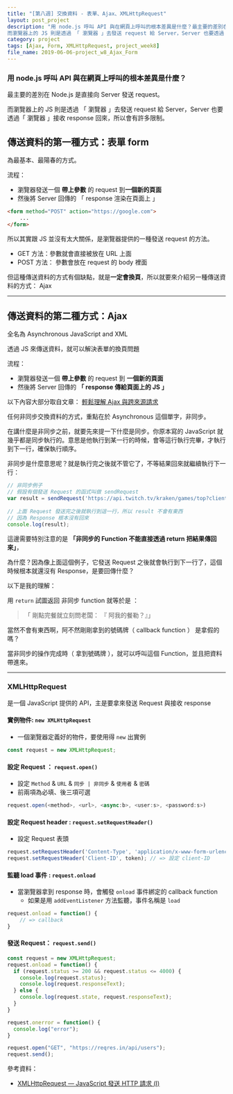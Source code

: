 ```yaml
---
title: "[第八週] 交換資料 - 表單、Ajax、XMLHttpRequest"
layout: post_project
description: "用 node.js 呼叫 API 與在網頁上呼叫的根本差異是什麼？最主要的差別在 Node.js 是直接向 Server 發送 request。
而瀏覽器上的 JS 則是透過 「 瀏覽器 」去發送 request 給 Server，Server 也要透過「 瀏覽器 」接收 response 回來，所以會有許多限制。"
category: project
tags: [Ajax, Form, XMLHttpRequest, project_week8]
file_name: 2019-06-06-project_w8_Ajax_Form
---
```


### 用 node.js 呼叫 API 與在網頁上呼叫的根本差異是什麼？

最主要的差別在 Node.js 是直接向 Server 發送 request。

而瀏覽器上的 JS 則是透過 「 瀏覽器 」去發送 request 給 Server，Server 也要透過「 瀏覽器 」接收 response 回來，所以會有許多限制。

## 傳送資料的第一種方式：表單 form

為最基本、最陽春的方式。

流程：
- 瀏覽器發送一個 **帶上參數** 的 request 到**一個新的頁面**
- 然後將 Server 回傳的 「 response 渲染在頁面上 」

```html
<form method="POST" action="https://google.com">
    ...
</form>
```

所以其實跟 JS 並沒有太大關係，是瀏覽器提供的一種發送 request 的方法。

- GET 方法：參數就會直接被放在 URL 上面
- POST 方法： 參數會放在 request 的 body 裡面

但這種傳送資料的方式有個缺點，就是**一定會換頁**，所以就要來介紹另一種傳送資料的方式： Ajax

---

## 傳送資料的第二種方式：Ajax

全名為 Asynchronous JavaScript and XML

透過 JS 來傳送資料，就可以解決表單的換頁問題

流程：
- 瀏覽器發送一個 **帶上參數** 的 request 到 **一個新的頁面**
- 然後將 Server 回傳的 **「 response 傳給頁面上的 JS 」**

以下內容大部分取自文章： [輕鬆理解 Ajax 與跨來源請求](https://blog.techbridge.cc/2017/05/20/api-ajax-cors-and-jsonp/) 

任何非同步交換資料的方式，重點在於 Asynchronous 這個單字，非同步。


在講什麼是非同步之前，就要先來提一下什麼是同步。你原本寫的 JavaScript 就幾乎都是同步執行的。意思是他執行到某一行的時候，會等這行執行完畢，才執行到下一行，確保執行順序。

非同步是什麼意思呢？就是執行完之後就不管它了，不等結果回來就繼續執行下一行：

```javascript
// 非同步例子
// 假設有個發送 Request 的函式叫做 sendRequest
var result = sendRequest('https://api.twitch.tv/kraken/games/top?client_id=xxx');
  
// 上面 Request 發送完之後就執行到這一行，所以 result 不會有東西
// 因為 Response 根本沒有回來
console.log(result);
```

這邊需要特別注意的是 **「非同步的 Function 不能直接透過 return 把結果傳回來」**，

為什麼？因為像上面這個例子，它發送 Request 之後就會執行到下一行了，這個時候根本就還沒有 Response，是要回傳什麼？

以下是我的理解：

用 `return` 試圖返回 非同步 function 就等於是 ：
>「 剛點完餐就立刻問老闆： 『 阿我的餐勒？』」 

 當然不會有東西啊，阿不然剛剛拿到的號碼牌（ callback function ） 是拿假的嗎？

當非同步的操作完成時（ 拿到號碼牌 ），就可以呼叫這個 Function，並且把資料帶進來。

---



### XMLHttpRequest
是一個 JavaScript 提供的 API，主是要拿來發送 Request 與接收 response

#### 實例物件: `new XMLHttpRequest`
- 一個瀏覽器定義好的物件，要使用得 `new` 出實例

```javascript
const request = new XMLHttpRequest;
```

#### 設定 Request ： `request.open()`
- 設定 `Method` & `URL` & `同步 | 非同步`  & `使用者` & `密碼`
- 前兩項為必填、後三項可選
    
```javascript
request.open(<method>, <url>, <async:b>, <user:s>, <password:s>)
```

#### 設定 Request header : `request.setRequestHeader()`
- 設定 Request 表頭

```javascript
request.setRequestHeader('Content-Type', 'application/x-www-form-urlencoded'); // => 設定 Content-Type
request.setRequestHeader('Client-ID', token); // => 設定 client-ID
```

#### 監聽 load 事件 : `request.onload`
- 當瀏覽器拿到 response 時，會觸發 `onload` 事件綁定的 callback function
    - 如果是用 `addEventListener` 方法監聽，事件名稱是 `load`

```javascript
request.onload = function() { 
    // => callback
}
```

#### 發送 Request： `request.send()`
```javascript
const request = new XMLHttpRequest;
request.onload = function() {
  if (request.status >= 200 && request.status <= 4000) {
    console.log(request.status);
    console.log(request.responseText);
  } else {
    console.log(request.state, request.responseText);
  }
}

request.onerror = function() {
  console.log("error");
}

request.open("GET", "https://reqres.in/api/users");
request.send();
```

參考資料：
- [XMLHttpRequest — JavaScript 發送 HTTP 請求 (I)](https://notfalse.net/29/xmlhttprequest)
